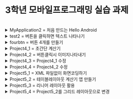 <h1>3학년 모바일프로그래밍 실습 과제</h1> <br>

<details>
  <summary>MyApplication2 = 처음 만드는 Hello Android</summary>
  <p>
   CheckBox,TextView,별 테스트해봄
  </P>
</details>

<details>
  <summary>test2 = 버튼을 클릭하면 텍스트 나타나기</summary>
  <P>
    버튼 클릭시 토스트 메시지 출력
  </P>
</details>

<details>
  <summary>fourbtn = 버튼 4개를 만들기</summary>
  <p>
    test2에서 수정한버전 <br>
    버튼 4개 생성<br>
    버튼에 네이버로 이동, 119 전화, 갤러리 열기, 프로그램 끝내기 기능추가
  </p>
</details>

<details>
  <summary> Project4_1 = 초간단 계산기 </summary>
 <p>DataText 2개, Button 4개, TextView 1개를 이용하여 만든 초간단 계산기.</p>
</details>

<details>
  <summary> Project4_2 = 버튼클릭시 이미지나타내기 </summary>
 <p>
 extView, CheckBox, TextView, RadioGroup, RadioButton 3개, Button, ImageView 사용<br>
 CheckBox클릭시 TextView, RadioGroup, RadioButton, Button, ImageView 나타남<br>
 원하는 RadioButton 클릭하고 버튼을 누르면 이미지 출력
 </p>
</details>

<details>
  <summary> Project4_3 =  Project4_1 수정 </summary>
 <p>
 1.터치가 아닌 클릭으로 변경<br>
 2.나머지값을 구하는 버튼 추가.<br>
 3.값을 입력하지 않고 버튼을 클릭시 오류메시지 출력<br>
 4.실수값 계산.<br>
 5.0으로 나누면 오류메시지 출력
 </p>
</details>

<details>
  <summary> Project4_4 =  Project4_2 수정 </summary>
 <p>
 1.체크박스를 스위치로<br>
 2.초기화와 종료 버튼 추가.<br>
 </p>
</details>

<details>
  <summary> Project5_1 = XML 파일없이 화면코딩하기 </summary>
 <p>
 1.activity_main.xml 삭제<br>
 2.버튼 만들기.<br>
 3.버튼을 클릭했을 때 토스트 메시지를 작성<br>
 </p>
</details>

<details>
  <summary> Project5_2 = 테이블레이아웃 계산기 앱 만들기 </summary>
 <p>
• TableLayout 1개와 TableRow 9개로 구성<br>
• 에디트텍스트 2개, 숫자 버튼 10개, 연산 버튼 4개, 텍스트뷰 1개 생성<br><br>
• 연산 버튼 위젯에는 layout_margin을 적절히 지정<br><br>
• 결과를 보여줄 TextView는 색상을 빨간색, 글자 크기는 20dp<br>
• 각 위젯의 id는 위에서부터 Edit1, Edit2, BtnNum0~9, BtnAdd, BtnSub, BtnMul, BtnDiv, TextResult <br>
 </p>
</details>

<details>
  <summary> Project5_3 =  리니어 레이아웃 활용 </summary>
 <p>
 1.리니어 레이아웃 활용<br>
 </p>
</details>

<details>
  <summary> Project5_4 =  Project5_2를 그리드 레이아웃으로 변경 </summary>
 <p>
 1.그리드 레이아웃 활용
 </p>
</details>

